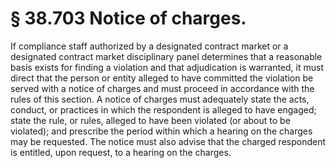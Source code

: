 # § 38.703   Notice of charges.

If compliance staff authorized by a designated contract market or a designated contract market disciplinary panel determines that a reasonable basis exists for finding a violation and that adjudication is warranted, it must direct that the person or entity alleged to have committed the violation be served with a notice of charges and must proceed in accordance with the rules of this section. A notice of charges must adequately state the acts, conduct, or practices in which the respondent is alleged to have engaged; state the rule, or rules, alleged to have been violated (or about to be violated); and prescribe the period within which a hearing on the charges may be requested. The notice must also advise that the charged respondent is entitled, upon request, to a hearing on the charges.





